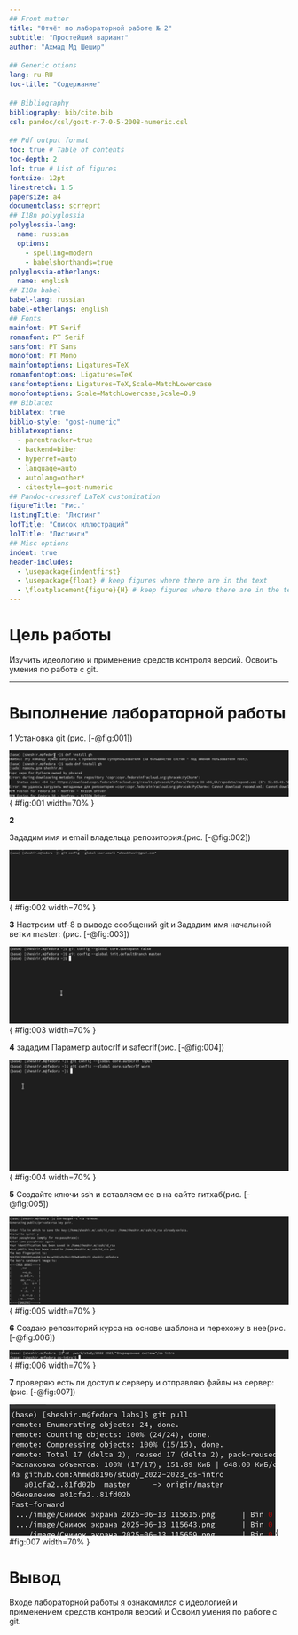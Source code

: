```yaml
---
## Front matter
title: "Отчёт по лабораторной работе № 2"
subtitle: "Простейший вариант"
author: "Ахмад Мд Шешир"

## Generic otions
lang: ru-RU
toc-title: "Содержание"

## Bibliography
bibliography: bib/cite.bib
csl: pandoc/csl/gost-r-7-0-5-2008-numeric.csl

## Pdf output format
toc: true # Table of contents
toc-depth: 2
lof: true # List of figures
fontsize: 12pt
linestretch: 1.5
papersize: a4
documentclass: scrreprt
## I18n polyglossia
polyglossia-lang:
  name: russian
  options:
	- spelling=modern
	- babelshorthands=true
polyglossia-otherlangs:
  name: english
## I18n babel
babel-lang: russian
babel-otherlangs: english
## Fonts
mainfont: PT Serif
romanfont: PT Serif
sansfont: PT Sans
monofont: PT Mono
mainfontoptions: Ligatures=TeX
romanfontoptions: Ligatures=TeX
sansfontoptions: Ligatures=TeX,Scale=MatchLowercase
monofontoptions: Scale=MatchLowercase,Scale=0.9
## Biblatex
biblatex: true
biblio-style: "gost-numeric"
biblatexoptions:
  - parentracker=true
  - backend=biber
  - hyperref=auto
  - language=auto
  - autolang=other*
  - citestyle=gost-numeric
## Pandoc-crossref LaTeX customization
figureTitle: "Рис."
listingTitle: "Листинг"
lofTitle: "Список иллюстраций"
lolTitle: "Листинги"
## Misc options
indent: true
header-includes:
  - \usepackage{indentfirst}
  - \usepackage{float} # keep figures where there are in the text
  - \floatplacement{figure}{H} # keep figures where there are in the text
---
```


# Цель работы

Изучить идеологию и применение средств контроля версий.
Освоить умения по работе с git.

***

# Выполнение лабораторной работы

 **1**
Установка git (рис. [-@fig:001])

![установка гит](image/1.png){  #fig:001 width=70%  }


 **2**

Зададим имя и email владельца репозитория:(рис. [-@fig:002])

![](image/2.png){  #fig:002 width=70%  }

 **3**
Настроим utf-8 в выводе сообщений git и Зададим имя начальной ветки master:
(рис. [-@fig:003])

![](image/3.png){ #fig:003 width=70% }

 **4**
зададим Параметр autocrlf и  safecrlf(рис. [-@fig:004])

![](image/4.png){ #fig:004 width=70% }

 **5**
Создайте ключи ssh и вставляем ее в на сайте гитхаб(рис. [-@fig:005])

![содержимое](image/5.png){ #fig:005 width=70% }

 **6**
Создаю репозиторий курса на основе шаблона и перехожу в нее(рис. [-@fig:006])

![Создание нового каталога](image/6.png){ #fig:006 width=70% }

 **7**
проверяю есть ли доступ к серверу и отправляю файлы на сервер:(рис. [-@fig:007])

![](image/7.png){ #fig:007 width=70% }


# Вывод

 Входе лабораторной работы я ознакомился с идеологией и применением средств контроля версий и Освоил умения по работе с git.

